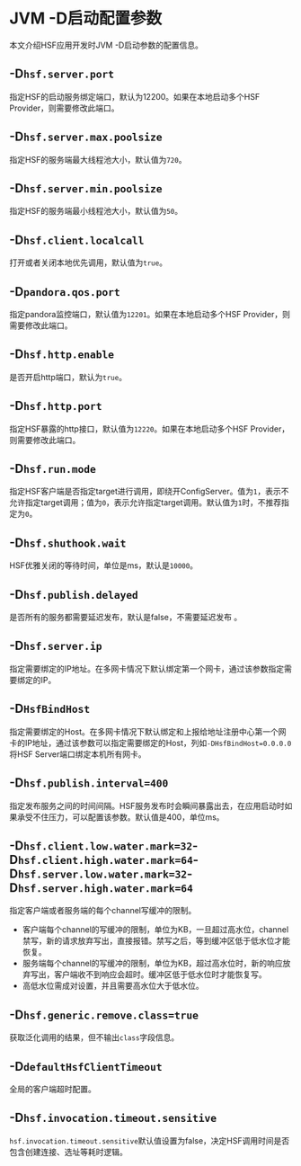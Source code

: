 # JVM -D启动配置参数

本文介绍HSF应用开发时JVM -D启动参数的配置信息。

## -D`hsf.server.port`

指定HSF的启动服务绑定端口，默认为12200。如果在本地启动多个HSF Provider，则需要修改此端口。

## -D`hsf.server.max.poolsize`

指定HSF的服务端最大线程池大小，默认值为`720`。

## -D`hsf.server.min.poolsize`

指定HSF的服务端最小线程池大小，默认值为`50`。

## -D`hsf.client.localcall`

打开或者关闭本地优先调用，默认值为`true`。

## -D`pandora.qos.port`

指定pandora监控端口，默认值为`12201`。如果在本地启动多个HSF Provider，则需要修改此端口。

## -D`hsf.http.enable`

是否开启http端口，默认为`true`。

## -D`hsf.http.port`

指定HSF暴露的http接口，默认值为`12220`。如果在本地启动多个HSF Provider，则需要修改此端口。

## -D`hsf.run.mode`

指定HSF客户端是否指定target进行调用，即绕开ConfigServer。值为`1`，表示不允许指定target调用；值为`0`，表示允许指定target调用。默认值为`1`时，不推荐指定为`0`。

## -D`hsf.shuthook.wait`

HSF优雅关闭的等待时间，单位是ms，默认是`10000`。

## -D`hsf.publish.delayed`

是否所有的服务都需要延迟发布，默认是false，不需要延迟发布 。

## -D`hsf.server.ip`

指定需要绑定的IP地址。在多网卡情况下默认绑定第一个网卡，通过该参数指定需要绑定的IP。

## -D`HsfBindHost`

指定需要绑定的Host。在多网卡情况下默认绑定和上报给地址注册中心第一个网卡的IP地址，通过该参数可以指定需要绑定的Host，列如`-DHsfBindHost=0.0.0.0`将HSF Server端口绑定本机所有网卡。

## -D`hsf.publish.interval=400`

指定发布服务之间的时间间隔。HSF服务发布时会瞬间暴露出去，在应用启动时如果承受不住压力，可以配置该参数。默认值是400，单位ms。

## -D`hsf.client.low.water.mark=32`-D`hsf.client.high.water.mark=64`-D`hsf.server.low.water.mark=32`-D`hsf.server.high.water.mark=64`

指定客户端或者服务端的每个channel写缓冲的限制。

-   客户端每个channel的写缓冲的限制，单位为KB，一旦超过高水位，channel禁写，新的请求放弃写出，直接报错。禁写之后，等到缓冲区低于低水位才能恢复。
-   服务端每个channel的写缓冲的限制，单位为KB，超过高水位时，新的响应放弃写出，客户端收不到响应会超时。缓冲区低于低水位时才能恢复写。
-   高低水位需成对设置，并且需要高水位大于低水位。

## -D`hsf.generic.remove.class=true`

获取泛化调用的结果，但不输出`class`字段信息。

## -D`defaultHsfClientTimeout`

全局的客户端超时配置。

## -D`hsf.invocation.timeout.sensitive`

`hsf.invocation.timeout.sensitive`默认值设置为false，决定HSF调用时间是否包含创建连接、选址等耗时逻辑。


